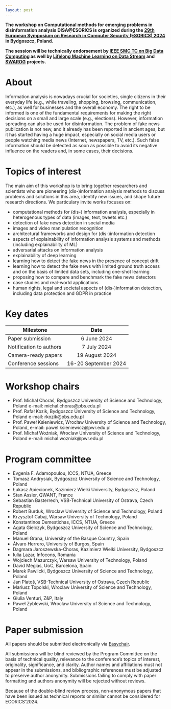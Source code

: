 ```yaml
---
layout: post
---
```


**The workshop on Computational methods for emerging problems in disinformation analysis DISA@ESORICS is organized during the [29th European Symposium on Research in Computer Security (ESORICS) 2024]([https://conferences.sigappfr.org/dsaa2023/](https://esorics2024.org/)) in Bydgoszcz, Poland.**

**The session will be technically endorsement by [IEEE SMC TC on Big Data Computing](http://www.ieeesmc.org/technical-activities/cybernetics/big-data-computing) as well by [Lifelong Machine Learning on Data Stream](https://www.kssk.pwr.edu.pl/projects/lmlds) and [SWAROG](http://swarog-ai.pl/) projects.**

# About

Information analysis is nowadays crucial for societies, single citizens in their everyday life (e.g., while traveling, shopping, browsing, communication, etc.), as well for businesses and the overall economy. The right to be informed is one of the fundamental requirements for making the right decisions on a small and large scale (e.g., elections). However, information spreading can also be used for disinformation. The problem of fake news publication is not new, and it already has been reported in ancient ages, but it has started having a huge impact, especially on social media users or people watching media news (Internet, newspapers, TV, etc.). Such false information should be detected as soon as possible to avoid its negative influence on the readers and, in some cases, their decisions.


<!--
# Online meeting

The joint sessions <em>“Classifier Learning from Difficult Data”</em> and <em>“Computational Methods for Emerging Problems in (dis-)Information Analysis </em>” will take place on June 4th, 2020. The CLD2 and DIS-A workshops will take place via the zoom.us platform. Joining will be possible 15 minutes before the start of the meeting, which is at 8:45 AM (GMT + 2).


You can join via the following [hyperlink](https://pwr-edu.zoom.us/j/91255889567?pwd=K2c1Z0F4ZTA4b1JvZVgxZjlXRUVZdz09), or by using the *join a meeting* function and providing the following data:
- Meeting ID: 912 5588 9567

Passwords were sent directly to each of the sessions participants.
If you have any questions, please contact [Paweł Ksieniewicz](mailto:pawel.ksieniewicz@pwr.edu.pl) or [Paweł Zyblewski](mailto:pawel.zyblewski@pwr.edu.pl).

Best regards and take care!

Michał Choraś and Michał Woźniak


# Meeting schedule

The meeting schedule of CLD2 and DIS-A workshops is as follows


| Time        | Event           |Paper ID|
| ------------- |:-------------|---:|
| 9:00 – 9:10 |	<strong>Invitation and opening <em>(Michał Choraś, Michał Woźniak)</em></strong> |
|9:10 – 10:00 |	<strong>Keynote talk <em>(chair:  Prof. Michał Woźniak)</em></strong>|
||<strong>Prof. Michal Choraś<br>Current challenges in ML/AI: security, explainability and fairness</strong>|
|10:20-12:00| <strong>Session 1 <em>(chair: Prof. Olgierd Unold)</em></strong>|
||Paweł Teisseyre, Jan Mielniczuk and Małgorzata Łazęcka<br> Different strategies of fitting logistic regression for positive and unlabelled data|97 |
||Dariusz Sychel, Przemysław Klęsk and Aneta Bera<br> Branch-and-Bound Search for Training Cascades of Classifiers|132|
||Mariusz Topolski<br> Application of the stochastic gradient method in the construction of the main components of PCA in the task diagnosis of multiple sclerosis in children|516|
||Wojciech Wieczorek, Olgierd Unold, Łukasz Strąk and Arkadiusz Nowakowski<br> Grammatical Inference by Answer Set Programming|128|
||Magda Friedjungová, Daniel Vašata, Maksym Balatsko and Marcel Jiřina<br> Missing Features Reconstruction Using a Wasserstein Generative Adversarial Imputation Network|192|
|12:20-14:00| <strong>Session 2 <em>(chair: Dr. Paweł Ksieniewicz)</em></strong>|
||Pawel Zyblewski and Michal Wozniak<br> Dynamic Classifier Selection for data with skewed class distribution using Imbalance Ratio and Euclidean distance|184|
||Jan Brabec, Tomas Komarek, Vojtech Franc and Lukas Machlica<br> On Model Evaluation under Non-constant Class Imbalance|237|
||Pawel Trajdos and Marek Kurzynski<br> A Correction Method of a Base Classifier Applied to Imbalanced Data Classification|347|
||Paweł Ksieniewicz<br> Standard Decision Boundary in a support-domain of fuzzy classifier prediction for the task of imbalanced data classification|359|
||Jakub Klikowski and Michal Wozniak<br> Employing One-class SVM Classifier Ensemble for Imbalanced Data Stream Classification|559|
|14:20-16:00| <strong>Session 3 <em>(chair: Prof. Tomasz Andrysiak)</em></strong>
||Paweł Ksieniewicz and Robert Burduk<br> Clustering and Weighted Scoring in Geometric Space Support Vector Machine Ensemble for Highly Imbalanced Data Classification|629|
||Michał Żak and Michał Woźniak<br> Performance Analysis of Binarization Strategies for Multi-Class Imbalanced Data Classification|661|
||Paweł Ksieniewicz, Róża Goścień, Mirosław Klinkowski and Krzysztof Walkowiak<br> Pattern recognition model to aid the optimization of Dynamic Spectrally-Spatially Flexible Optical Networks|639|
||Tomasz Andrysiak and Łukasz Saganowski<br> Maintenance and Security System for PLC Railway LED Sign Communication Infrastructure|490|
||Jakub Nowak, Taras Holotyak, Marcin Korytkowski, Rafal Scherer and Sviatsolav Voloshynovskiy<br> Behavioral Biometric User Authentication from URL Logs|522|
|16:20-18:00| <strong>Session 4 <em>(chair: Prof. Michał Choraś)</em></strong>
||Marek Pawlicki, Rafal Kozik and Witold Holubowicz<br> On the impact of network data balancing in cybersecurity applications|99|
||Sebastian Kula, Michał Choraś, Rafał Kozik, Pawel Ksieniewicz and Michał Wozniak<br> Sentiment Analysis for Fake News Detection by Means of Neural Networks|362|
||Roman Englert and Jörg Muschiol<br> Syntactic and Semantic Bias Detection and Countermeasures|25|
||Amir Ebrahimi Fard, Majid Mohammadi and Bartel van de Walle<br> Detecting Rumours in Disasters: An Imbalanced Learning Approach|90|
-->

# Topics of interest

The main aim of this workshop is to bring together researchers and scientists who are pioneering (dis-)information analysis methods to discuss problems and solutions in this area, identify new issues, and shape future research directions. 
We particulary invite works focuses on:

- computational methods for (dis-) information analysis, especially in heterogenous types of data (images, text, tweets etc.)
- detection of fake news detection in social media
- images and video manipulation recognition
- architectural frameworks and design for (dis-)information detection
- aspects of explainability of information analysis systems and methods (including explainability of ML)
- adversarial attacks on information analysis
- explainability of deep learning
- learning how to detect the fake news in the presence of concept drift
- learning how to detect the fake news with limited ground truth access and on the basis of limited data sets, including one-shot learning
- proposing how to compare and benchmark the fake news detectors
- case studies and real-world applications
- human rights, legal and societal aspects of (dis-)information detection, including data protection and GDPR in practice

# Key dates

| Milestone        | Date           |
| ------------- |:-------------:|
| Paper submission | 6 June 2024 |
| Notification to authors | 7 July 2024 |
| Camera-ready papers | 19 August 2024 |
| Conference sessions | 16-20 September 2024 |

<!--
| Author registration | 15 March – 5 April 2021 |
| Non-author early registration | 15 March – 23 April 2021 |
| Non-author late registration | from 24 April 2021 |
-->


# Workshop chairs

<ul>
<li>
Prof. Michał Choraś, Bydgoszcz University of Science and Technology, Poland
e-mail: michal.choras@pbs.edu.pl
</li>
<li>
Prof. Rafał Kozik, Bydgoszcz University of Science and Technology, Poland 
e-mail: rkozik@pbs.edu.pl
</li>
<li>
Prof. Paweł Ksieniewicz, Wrocław University of Science and Technology, Poland, 
 e-mail: pawel.ksieniewicz@pwr.edu.pl
</li>
<li>
Prof. Michał Woźniak, Wroclaw University of Science and Technology, Poland
e-mail: michal.wozniak@pwr.edu.pl
</li>

</ul>

# Program committee

<ul>
 <li>
 Evgenia F. Adamopoulou, ICCS, NTUA, Greece
</li> 

<li>
Tomasz Andrysiak, Bydgoszcz University of Science and Technology, Poland
</li>
 
 <li>
 Łukasz Apiecionek, Kazimierz Wielki University, Bydgoszcz, Poland
</li>
 
 <li>
  Stan Assier, QWANT, France
</li>
 
 <li>
    Sebastian Basterrech, VSB-Technical University of Ostrava, Czech Republic
</li>
 <li>
    Robert Burduk, Wroclaw University of Science and Technology, Poland
</li>

 <li>
  Krzysztof Cabaj, Warsaw University of Technology, Poland
</li>
 
 <li>
  Konstantinos Demestichas, ICCS, NTUA, Greece
</li>
 
  <li>
   Agata Gielczyk, Bydgoszcz University of Science and Technology, Poland
</li>
 
  <li>
   Manuel Grana, University of the Basque Country, Spain
</li>
 
  <li>
   Álvaro Herrero, University of Burgos, Spain
</li>
 <li>
  Dagmara Jaroszewska-Choras, Kazimierz Wielki University, Bydgoszcz
</li>
 
  <li>
   Iulia Lazar, Infocons, Romania
</li>
 
  <li>
   Wojciech Mazurczyk, Warsaw University of Technology, Poland
</li>
 
  <li>
   David Megias, UoC, Barcelona, Spain
</li>
 
  <li>
   Marek Pawlicki, Bydgoszcz University of Science and Technology, Poland
</li>
 
 <li>
  Jan Platoš, VSB-Technical University of Ostrava, Czech Republic
 </li>
 
 <li>
   Mariusz Topolski, Wroclaw University of Science and Technology, Poland
</li>
  <li>
   Giulia Venturi, Z&P, Italy
</li>
  <li>
  Paweł Zyblewski, Wroclaw University of Science and Technology, Poland
  </li>
</ul>


# Paper submission

All papers should be submitted electronically via [Easychair](https://easychair.org/conferences/?conf=disaesorics2024).

<!--[EasyChair](https://easychair.org/my/conference?conf=dsaa2023).

The length of each paper submitted to the Research tracks should be no more than ten (10) pages and should be formatted following the standard 2-column U.S. letter style of IEEE Conference template. For further information and instructions, see the [IEEE Proceedings Author Guidelines](http://www.ieee.org/conferences_events/conferences/publishing/templates.html).
-->

All submissions will be blind reviewed by the Program Committee on the basis of technical quality, relevance to the conference’s topics of interest, originality, significance, and clarity. Author names and affiliations must not appear in the submissions, and bibliographic references must be adjusted to preserve author anonymity. Submissions failing to comply with paper formatting and authors anonymity will be rejected without reviews.

Because of the double-blind review process, non-anonymous papers that have been issued as technical reports or similar cannot be considered for ECORICS’2024. 
<!--
An exception to this rule applies to arXiv papers that were published in arXiv at least a month prior to ECORICS’2024 submission deadline. Authors can submit these arXiv papers to ECORICS's024 provided that the submitted paper’s title and abstract are different from the one appearing in arXiv.
-->

<!--
<ul>
{% assign sorted = (site.data.pc | sort: 'last') %}
{% for person in sorted %}
<li>
    {{ person.first }} {{person.last}}, <em>{{person.university}}, {{person.country}}</em>
</li>
{% endfor %}
</ul>
-->


<!--
---


Polar Bear supports GFM!
The following text has been taken from [this page](https://github.com/adam-p/markdown-here/wiki/Markdown-Here-Cheatsheet).

# H1
## H2
### H3
#### H4
##### H5
###### H6


Emphasis, aka italics, with *asterisks* or _underscores_.

Strong emphasis, aka bold, with **asterisks** or __underscores__.

Combined emphasis with **asterisks and _underscores_**.

Strikethrough uses two tildes. ~~Scratch this.~~


1. First ordered list item
2. Another item
  * Unordered sub-list.
1. Actual numbers don't matter, just that it's a number
  1. Ordered sub-list
4. And another item.

   Some text that should be aligned with the above item.

* Unordered list can use asterisks
- Or minuses
+ Or pluses


[I'm an inline-style link](https://www.google.com)

[I'm a reference-style link][Arbitrary case-insensitive reference text]

[You can use numbers for reference-style link definitions][1]

Or leave it empty and use the [link text itself]

Some text to show that the reference links can follow later.

[arbitrary case-insensitive reference text]: https://www.mozilla.org
[1]: http://slashdot.org
[link text itself]: http://www.reddit.com



Inline `code` has `back-ticks around` it.



```javascript
var s = "JavaScript syntax highlighting";
alert(s);
```

```python
s = "Python syntax highlighting"
print s
```

```
No language indicated, so no syntax highlighting.
But let's throw in a <b>tag</b>.
```



Colons can be used to align columns.


The outer pipes (|) are optional, and you don't need to make the raw Markdown line up prettily. You can also use inline Markdown.

Markdown | Less | Pretty
--- | --- | ---
*Still* | `renders` | **nicely**
1 | 2 | 3



> Blockquotes are very handy in email to emulate reply text.
> This line is part of the same quote.

Quote break.

> This is a very long line that will still be quoted properly when it wraps. Oh boy let's keep writing to make sure this is long enough to actually wrap for everyone. Oh, you can *put* **Markdown** into a blockquote.
-->
